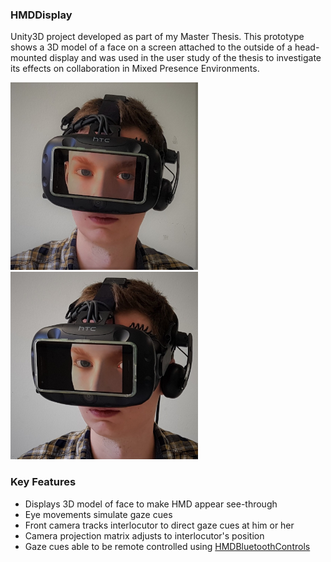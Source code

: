 ### HMDDisplay

Unity3D project developed as part of my Master Thesis. This prototype shows a 3D model of a face on a screen attached to the outside of a head-mounted display and was used in the user study of the thesis to investigate its effects on collaboration in Mixed Presence Environments.

<img width="300" alt="" src="./img/hmdwithdisplay1.jpg"> <img width="300" alt="" src="./img/hmdwithdisplay2.jpg">


### Key Features

- Displays 3D model of face to make HMD appear see-through
- Eye movements simulate gaze cues
- Front camera tracks interlocutor to direct gaze cues at him or her
- Camera projection matrix adjusts to interlocutor's position
- Gaze cues able to be remote controlled using [HMDBluetoothControls](https://github.com/alex-kn/HMDBluetoothControls)
